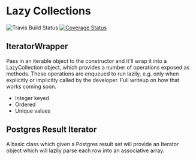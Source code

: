 # Lazy Collections
![Travis Build Status](https://travis-ci.org/moberemk/lazy-collections.svg)
[![Coverage Status](https://coveralls.io/repos/moberemk/lazy-collections/badge.svg)](https://coveralls.io/r/moberemk/lazy-collections)

## IteratorWrapper

Pass in an iterable object to the constructor and it'll wrap it into a LazyCollection object, which provides a number of operations exposed as methods. These operations are enqueued to run lazily, e.g. only when explicitly or implicitly called by the developer. Full writeup on how that works coming soon.

- Integer keyed
- Ordered
- Unique values

## Postgres Result Iterator

A basic class which given a Postgres result set will provide an Iterator object which will lazily parse each row into an associative array.
